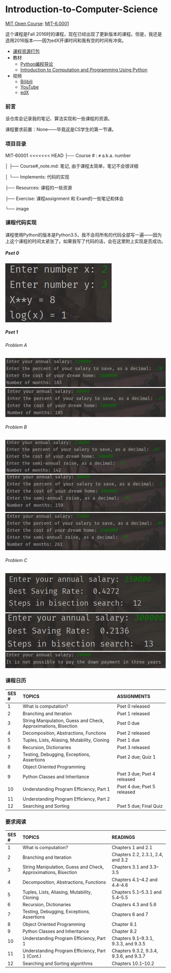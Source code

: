 # Introduction-to-Computer-Science
[MIT Open Course](https://ocw.mit.edu/): [MIT-6.0001](https://ocw.mit.edu/courses/electrical-engineering-and-computer-science/6-0001-introduction-to-computer-science-and-programming-in-python-fall-2016/index.htm)

这个课程是Fall 2016时的课程，现在已经出现了更新版本的课程。但是，我还是选用2016版本——因为edX开课时间和我有空的时间有冲突。

* [课程资源打包](./MIT-60001/Resources/6-0001-fall-2016.zip)
* 教材
  * [Python编程导论](./MIT-60001/Resources/Python编程导论.pdf)
  * [Introduction to Computation and Programming Using Python](./MIT-60001/Resources/Introduction-to-Computation-and-Programming-Using-Python.pdf)
* 视频
  * [Bilibili](https://www.bilibili.com/video/BV1Wt411J7Yq)
  * [YouTube](https://www.youtube.com/watch?v=nykOeWgQcHM&list=PLUl4u3cNGP63WbdFxL8giv4yhgdMGaZNA&ab_channel=MITOpenCourseWare)
  * [edX](https://www.edx.org/course/introduction-to-computer-science-and-programming-7)

### 前言

该仓库会记录我的笔记、算法实现和一些课程的资源。

课程要求前置：None——毕竟这是CS学生的第一节课。

### 项目目录

MIT-60001
<<<<<<< HEAD
├── Course # :  `#` a.k.a. number

│      ├── Course#\_note.md: 笔记, 由于课程太简单，笔记不会很详细

│      └──  Implements: 代码的实现

├── Resources: 课程的一些资源

├── Exercise: 课程assignment 和 Exam的一些笔记和体会

└── image

### 课程代码实现

课程使用Python的版本是Python3.5，我不会将所有的代码全部写一遍——因为上这个课程的时间太紧张了。如果我写了代码的话，会在这里附上实现是否成功。

##### Pset 0

![0](./MIT-60001/image/img-ps0.png)

##### Pset 1
###### Problem A
![1-1](./MIT-60001/image/img-ps1_1-1.png)
![1-2](./MIT-60001/image/img-ps1_1-2.png)

###### Problem B
![2-1](./MIT-60001/image/img-ps1_2-1.png)
![2-2](./MIT-60001/image/img-ps1_2-2.png)
![2-3](./MIT-60001/image/img-ps1_2-3.png)

###### Problem C
![3-1](./MIT-60001/image/img-ps1_3-1.png)
![3-2](./MIT-60001/image/img-ps1_3-2.png)
![3-3](./MIT-60001/image/img-ps1_3-3.png)

### 课程日历

| SES # | TOPICS                                                       | ASSIGNMENTS                 |
| :---- | :----------------------------------------------------------- | :-------------------------- |
| 1     | What is computation?                                         | Pset 0 released             |
| 2     | Branching and Iteration                                      | Pset 1 released             |
| 3     | String Manipulation, Guess and Check, Approximations, Bisection | Pset 0 due                  |
| 4     | Decomposition, Abstractions, Functions                       | Pset 2 released             |
| 5     | Tuples, Lists, Aliasing, Mutability, Cloning                 | Pset 1 due                  |
| 6     | Recursion, Dictionaries                                      | Pset 3 released             |
| 7     | Testing, Debugging, Exceptions, Assertions                   | Pset 2 due; Quiz 1          |
| 8     | Object Oriented Programming                                  |                             |
| 9     | Python Classes and Inheritance                               | Pset 3 due; Pset 4 released |
| 10    | Understanding Program Efficiency, Part 1                     | Pset 4 due; Pset 5 released |
| 11    | Understanding Program Efficiency, Part 2                     |                             |
| 12    | Searching and Sorting                                        | Pset 5 due; Final Quiz      |

### 要求阅读

| SES # | TOPICS                                                       | READINGS                                |
| :---- | :----------------------------------------------------------- | :-------------------------------------- |
| 1     | What is computation?                                         | Chapters 1 and 2.1                      |
| 2     | Branching and Iteration                                      | Chapters 2.2, 2.3.1, 2.4, and 3.2       |
| 3     | String Manipulation, Guess and Check, Approximations, Bisection | Chapters 3.1 and 3.3–3.5                |
| 4     | Decomposition, Abstractions, Functions                       | Chapters 4.1–4.2 and 4.4–4.6            |
| 5     | Tuples, Lists, Aliasing, Mutability, Cloning                 | Chapters 5.1–5.3.1 and 5.4–5.5          |
| 6     | Recursion, Dictionaries                                      | Chapters 4.3 and 5.6                    |
| 7     | Testing, Debugging, Exceptions, Assertions                   | Chapters 6 and 7                        |
| 8     | Object Oriented Programming                                  | Chapter 8.1                             |
| 9     | Python Classes and Inheritance                               | Chapter 8.2                             |
| 10    | Understanding Program Efficiency, Part 1                     | Chapters 9.1–9.3.1, 9.3.3, and 9.3.5    |
| 11    | Understanding Program Efficiency, Part 1 (Cont.)             | Chapters 9.3.2, 9.3.4, 9.3.6, and 9.3.7 |
| 12    | Searching and Sorting algorithms                             | Chapters 10.1–10.2                      |
